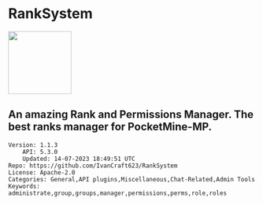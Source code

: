 # RankSystem
<img src="https://raw.githubusercontent.com/IvanCraft623/RankSystem/e3bb5c095f41346cb2dd9f22bf0421a233efb61d/icon.png" width="128" height="128" />

## An amazing Rank and Permissions Manager. The best ranks manager for PocketMine-MP.
```properties
Version: 1.1.3
    API: 5.3.0
    Updated: 14-07-2023 18:49:51 UTC
Repo: https://github.com/IvanCraft623/RankSystem
License: Apache-2.0
Categories: General,API plugins,Miscellaneous,Chat-Related,Admin Tools
Keywords: administrate,group,groups,manager,permissions,perms,role,roles
```